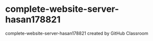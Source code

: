 # complete-website-server-hasan178821
complete-website-server-hasan178821 created by GitHub Classroom
